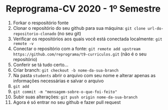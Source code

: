 # Reprograma-CV  2020 - 1º Semestre

1. Forkar o respositório fonte
2. Clonar o repositório do seu github para sua máquina: `git clone url-do-repositorio-clonado` (no seu git)
3. Verificar os repositórios aos quais você está conectada localmente: `git remote -v`
4. Conectar o repositório com a fonte: `git remote add upstream https://github.com/reprograma/t9-curriculos.git` (não é o seu repositório)
5. Conferir se tá tudo certo...
6. Criar branch: `git checkout -b nome-da-sua-branch`
7. Na pasta `students` abrir o arquivo com seu nome e alterar apenas as informações necessárias e salvar o arquivo
10. `git add`
11. `git commit -m "mensagem-sobre-o-que-foi-feito"`
12. Subir suas alterações: `git push origin nome-da-sua-branch`
13. Agora é só entrar no seu github e fazer pull request
